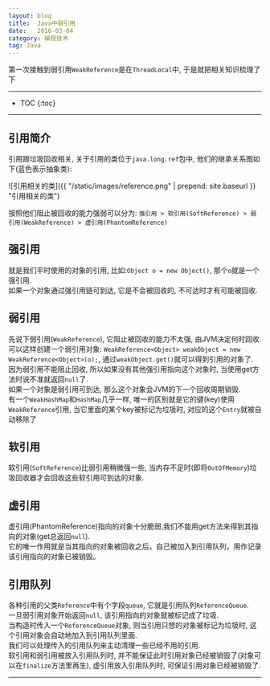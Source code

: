 ```yaml
---
layout: blog
title:  Java中弱引用
date:   2016-03-04
category: 编程技术
tag: Java
---
```

第一次接触到弱引用`WeakReference`是在`ThreadLocal`中, 于是就把相关知识梳理了下




*****

* TOC
{:toc}

*****

## 引用简介

引用跟垃圾回收相关, 关于引用的类位于`java.long.ref`包中, 他们的继承关系图如下(蓝色表示抽象类):

![引用相关的类]({{ "/static/images/reference.png"  | prepend: site.baseurl }} "引用相关的类")

按照他们阻止被回收的能力强弱可以分为:
`强引用 > 软引用(SoftReference) > 弱引用(WeakReference) > 虚引用(PhantomReference)`

## 强引用

就是我们平时使用的对象的引用, 比如:`Object o = new Object()`, 那个`o`就是一个强引用.  
如果一个对象通过强引用链可到达, 它是不会被回收的, 不可达时才有可能被回收.

## 弱引用

先说下弱引用(`WeakReference`),  它阻止被回收的能力不太强,  由JVM决定何时回收. 可以这样创建一个弱引用对象:
`WeakReference<Object> weakObject = new WeakReference<Object>(o);`, 通过`weakObject.get()`就可以得到引用的对象了.  
因为弱引用不能阻止回收, 所以如果没有其他强引用指向这个对象时, 当使用get方法时说不准就返回`null`了.  
如果一个对象是弱引用可到达, 那么这个对象会JVM的下一个回收周期销毁.  
有一个`WeakHashMap`和`HashMap`几乎一样, 唯一的区别就是它的键(key)使用`WeakReference`引用, 当它里面的某个key被标记为垃圾时, 对应的这个`Entry`就被自动移除了

## 软引用

软引用(`SoftReference`)比弱引用稍微强一些, 当内存不足时(即将`OutOfMemory`)垃圾回收器才会回收这些软引用可到达的对象.

## 虚引用
虚引用(PhantomReference)指向的对象十分脆弱,我们不能用get方法来得到其指向的对象(get总返回`null`).  
它的唯一作用就是当其指向的对象被回收之后，自己被加入到引用队列，用作记录该引用指向的对象已被销毁。

## 引用队列

各种引用的父类`Reference`中有个字段`queue`, 它就是引用队列`ReferenceQueue`.  
一旦弱引用对象开始返回`null`, 该引用指向的对象就被标记成了垃圾.  
当构造时传入一个`ReferenceQueue`对象, 则当引用只想的对象被标记为垃圾时, 这个引用对象会自动地加入到引用队列里面.  
我们可以处理传入的引用队列来主动清理一些已经不用的引用.  
软引用和弱引用被放入引用队列时, 并不能保证此时引用对象已经被销毁了(对象可以在`finalize`方法里再生), 虚引用放入引用队列时, 可保证引用对象已经被销毁了.  


*****
